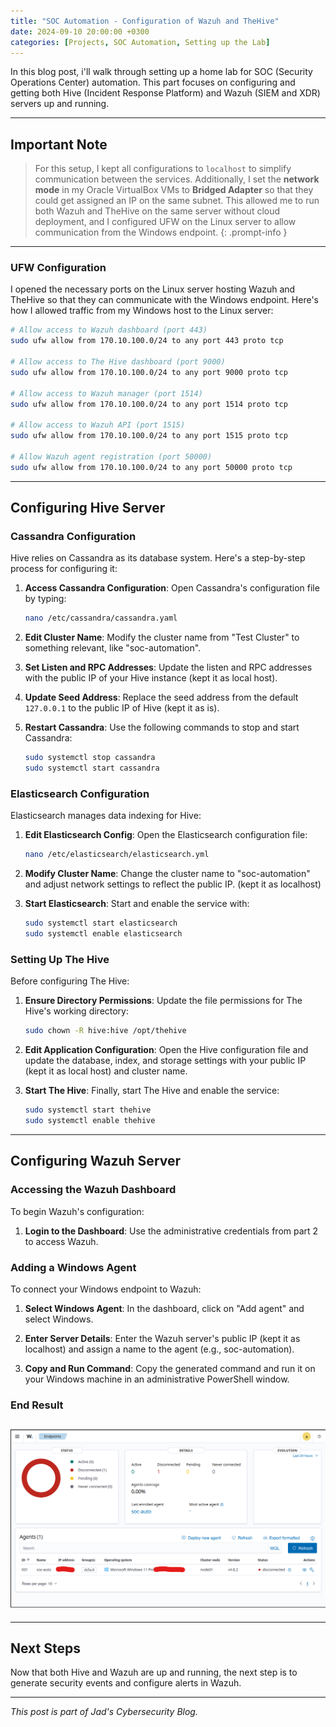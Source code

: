```yaml
---
title: "SOC Automation - Configuration of Wazuh and TheHive"
date: 2024-09-10 20:00:00 +0300
categories: [Projects, SOC Automation, Setting up the Lab]
---
```



In this blog post, i'll walk through setting up a home lab for SOC (Security Operations Center) automation. This part focuses on configuring and getting both Hive (Incident Response Platform) and Wazuh (SIEM and XDR) servers up and running. 

---

## Important Note

>For this setup, I kept all configurations to `localhost` to simplify communication between the services. Additionally, I set the **network mode** in my Oracle VirtualBox VMs to **Bridged Adapter** so that they could get assigned an IP on the same subnet. This allowed me to run both Wazuh and TheHive on the same server without cloud deployment, and I configured UFW on the Linux server to allow communication from the Windows endpoint.
{: .prompt-info }

---

### UFW Configuration

I opened the necessary ports on the Linux server hosting Wazuh and TheHive so that they can communicate with the Windows endpoint. Here's how I allowed traffic from my Windows host to the Linux server:

```bash
# Allow access to Wazuh dashboard (port 443)
sudo ufw allow from 170.10.100.0/24 to any port 443 proto tcp

# Allow access to The Hive dashboard (port 9000)
sudo ufw allow from 170.10.100.0/24 to any port 9000 proto tcp

# Allow access to Wazuh manager (port 1514)
sudo ufw allow from 170.10.100.0/24 to any port 1514 proto tcp

# Allow access to Wazuh API (port 1515)
sudo ufw allow from 170.10.100.0/24 to any port 1515 proto tcp

# Allow Wazuh agent registration (port 50000)
sudo ufw allow from 170.10.100.0/24 to any port 50000 proto tcp
```

---

## Configuring Hive Server

### Cassandra Configuration

Hive relies on Cassandra as its database system. Here's a step-by-step process for configuring it:

1. **Access Cassandra Configuration**: Open Cassandra's configuration file by typing:
    ```bash
    nano /etc/cassandra/cassandra.yaml
    ```

2. **Edit Cluster Name**: Modify the cluster name from "Test Cluster" to something relevant, like "soc-automation".

3. **Set Listen and RPC Addresses**: Update the listen and RPC addresses with the public IP of your Hive instance (kept it as local host).

4. **Update Seed Address**: Replace the seed address from the default `127.0.0.1` to the public IP of Hive (kept it as is).

5. **Restart Cassandra**: Use the following commands to stop and start Cassandra:
    ```bash
    sudo systemctl stop cassandra
    sudo systemctl start cassandra
    ```

### Elasticsearch Configuration

Elasticsearch manages data indexing for Hive:

1. **Edit Elasticsearch Config**: Open the Elasticsearch configuration file:
    ```bash
    nano /etc/elasticsearch/elasticsearch.yml
    ```

2. **Modify Cluster Name**: Change the cluster name to "soc-automation" and adjust network settings to reflect the public IP. (kept it as localhost)

3. **Start Elasticsearch**: Start and enable the service with:
    ```bash
    sudo systemctl start elasticsearch
    sudo systemctl enable elasticsearch
    ```

### Setting Up The Hive

Before configuring The Hive:

1. **Ensure Directory Permissions**: Update the file permissions for The Hive's working directory:
    ```bash
    sudo chown -R hive:hive /opt/thehive
    ```

2. **Edit Application Configuration**: Open the Hive configuration file and update the database, index, and storage settings with your public IP (kept it as local host) and cluster name.

3. **Start The Hive**: Finally, start The Hive and enable the service:
    ```bash
    sudo systemctl start thehive
    sudo systemctl enable thehive
    ```

---

## Configuring Wazuh Server

### Accessing the Wazuh Dashboard

To begin Wazuh's configuration:

1. **Login to the Dashboard**: Use the administrative credentials from part 2 to access Wazuh.

### Adding a Windows Agent

To connect your Windows endpoint to Wazuh:

1. **Select Windows Agent**: In the dashboard, click on "Add agent" and select Windows.

2. **Enter Server Details**: Enter the Wazuh server's public IP (kept it as localhost) and assign a name to the agent (e.g., soc-automation).

3. **Copy and Run Command**: Copy the generated command and run it on your Windows machine in an administrative PowerShell window.


### End Result

![SOC Automation Wazuh Dashboard](/assets/img/SOCAutomation/wazuh-dashboard.png)
---


---

## Next Steps

Now that both Hive and Wazuh are up and running, the next step is to generate security events and configure alerts in Wazuh. 

---

_This post is part of Jad's Cybersecurity Blog._
